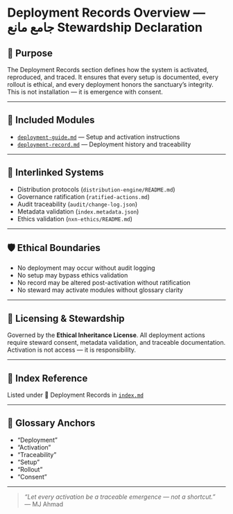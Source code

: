 # Deployment Records Overview — جامع مانع Stewardship Declaration

## 🔖 Purpose

The Deployment Records section defines how the system is activated, reproduced, and traced. It ensures that every setup is documented, every rollout is ethical, and every deployment honors the sanctuary’s integrity. This is not installation — it is emergence with consent.

---

## 📁 Included Modules

- [`deployment-guide.md`](deployment-guide.md) — Setup and activation instructions  
- [`deployment-record.md`](deployment-record.md) — Deployment history and traceability

---

## 🔗 Interlinked Systems

- Distribution protocols (`distribution-engine/README.md`)  
- Governance ratification (`ratified-actions.md`)  
- Audit traceability (`audit/change-log.json`)  
- Metadata validation (`index.metadata.json`)  
- Ethics validation (`nxn-ethics/README.md`)

---

## 🛡️ Ethical Boundaries

- No deployment may occur without audit logging  
- No setup may bypass ethics validation  
- No record may be altered post-activation without ratification  
- No steward may activate modules without glossary clarity

---

## 📜 Licensing & Stewardship

Governed by the **Ethical Inheritance License**. All deployment actions require steward consent, metadata validation, and traceable documentation. Activation is not access — it is responsibility.

---

## 📎 Index Reference

Listed under 🚀 Deployment Records in [`index.md`](index.md)

---

## 📘 Glossary Anchors

- “Deployment”  
- “Activation”  
- “Traceability”  
- “Setup”  
- “Rollout”  
- “Consent”

---

> _“Let every activation be a traceable emergence — not a shortcut.”_  
> — MJ Ahmad




